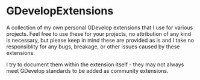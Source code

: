 # GDevelopExtensions

A collection of my own personal GDevelop extensions that I use for various projects. 
Feel free to use these for your projects, no attribution of any kind is necessary, but please keep in mind these are provided as is and I take no responsiblity for any bugs, breakage, or other issues caused by these extensions.

I try to document them within the extension itself - they may not always meet GDevelop standards to be added as community extensions.
